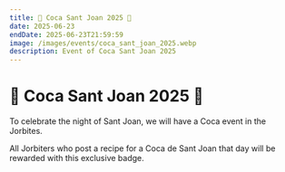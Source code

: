 ```yaml
---
title: 🥧 Coca Sant Joan 2025 🥧
date: 2025-06-23
endDate: 2025-06-23T21:59:59
image: /images/events/coca_sant_joan_2025.webp
description: Event of Coca Sant Joan 2025
---
```


# 🥧 Coca Sant Joan 2025 🥧

To celebrate the night of Sant Joan, we will have a Coca event in the Jorbites.

All Jorbiters who post a recipe for a Coca de Sant Joan that day will be rewarded with this exclusive badge.
